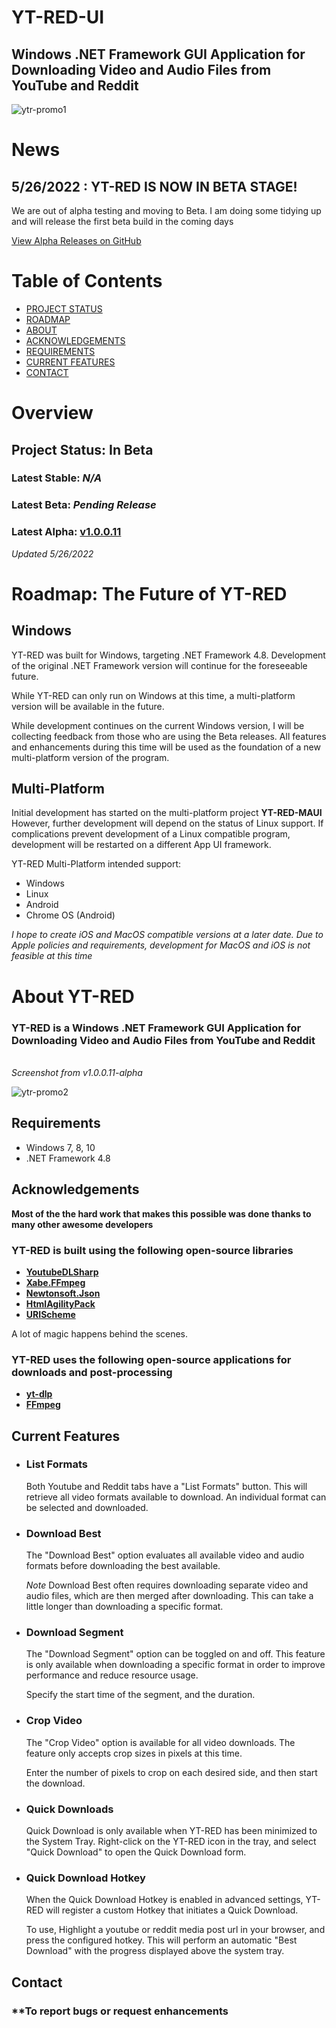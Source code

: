 # YT-RED-UI

## Windows .NET Framework GUI Application for Downloading Video and Audio Files from YouTube and Reddit  


![ytr-promo1](https://user-images.githubusercontent.com/26498008/167324218-a222b6b3-1a32-4aa5-966a-13357cec72e0.jpg)

# **News**
## **5/26/2022 : YT-RED IS NOW IN BETA STAGE!**
We are out of alpha testing and moving to Beta. I am doing some tidying up and will release the first beta build in the coming days

[View Alpha Releases on GitHub](https://github.com/adanvdo/YT-RED-UI/releases)

# Table of Contents
- [PROJECT STATUS](#status)
- [ROADMAP](#future)
- [ABOUT](#about)
- [ACKNOWLEDGEMENTS](#acknowledgements)
- [REQUIREMENTS](#requirements)
- [CURRENT FEATURES](#current-features)
- [CONTACT](#contact)

# **Overview**

## Project Status: **In Beta** <a name="status"></a>

### **Latest Stable**: *N/A*

### **Latest Beta**: *Pending Release*

### **Latest Alpha**: [v1.0.0.11](https://github.com/adanvdo/YT-RED-UI/releases/tag/v1.0.0.11-alpha)

*Updated 5/26/2022*

# **Roadmap: The Future of YT-RED** <a name="future"></a>

## Windows
YT-RED was built for Windows, targeting .NET Framework 4.8. 
Development of the original .NET Framework version will continue for the foreseeable future.

While YT-RED can only run on Windows at this time, a multi-platform version will be available in the future.

While development continues on the current Windows version, I will be collecting feedback from those who are using the Beta releases. All features and enhancements during this time will be used as the foundation of a new multi-platform version of the program.

## Multi-Platform
Initial development has started on the multi-platform project **YT-RED-MAUI** 
However, further development will depend on the status of Linux support. If complications prevent development of a Linux compatible program, development will be restarted on a different App UI framework.

YT-RED Multi-Platform intended support:
- Windows
- Linux
- Android
- Chrome OS (Android)

*I hope to create iOS and MacOS compatible versions at a later date. Due to Apple policies and requirements, development for MacOS and iOS is not feasible at this time*
  

# **About YT-RED** <a name="about"></a>

### YT-RED is a Windows .NET Framework GUI Application for Downloading Video and Audio Files from YouTube and Reddit
  \
*Screenshot from v1.0.0.11-alpha*

![ytr-promo2](https://user-images.githubusercontent.com/26498008/167324533-f962636c-be97-4210-ac38-cbad8cf2195a.jpg)

## **Requirements** <a name="requirements"></a>
- Windows 7, 8, 10
- .NET Framework 4.8

## **Acknowledgements** <a name="acknowledgements"></a>
**Most of the the hard work that makes this possible was done thanks to many other awesome developers**

### **YT-RED is built using the following open-source libraries**
- [**YoutubeDLSharp**](https://github.com/Bluegrams/YoutubeDLSharp)
- [**Xabe.FFmpeg**](https://github.com/tomaszzmuda/Xabe.FFmpeg)
- [**Newtonsoft.Json**](https://github.com/JamesNK/Newtonsoft.Json)
- [**HtmlAgilityPack**](https://github.com/zzzprojects/html-agility-pack/)
- [**URIScheme**](https://github.com/HMBSbige/URIScheme)

A lot of magic happens behind the scenes. 
### **YT-RED uses the following open-source applications for downloads and post-processing**
- [**yt-dlp**](https://github.com/yt-dlp/yt-dlp)
- [**FFmpeg**](https://github.com/FFmpeg/FFmpeg)

## **Current Features** <a name="current-features"></a>
- ### List Formats
  Both Youtube and Reddit tabs have a "List Formats" button.
  This will retrieve all video formats available to download.
  An individual format can be selected and downloaded.

- ### Download Best
  The "Download Best" option evaluates all available video and audio formats before downloading the best available.

  *Note* Download Best often requires downloading separate video and audio files, which are then merged after downloading. This can take a little longer than downloading a specific format.

- ### Download Segment
  The "Download Segment" option can be toggled on and off. This feature is only available when downloading a specific format in order to improve performance and reduce resource usage.

  Specify the start time of the segment, and the duration.

- ### Crop Video
  The "Crop Video" option is available for all video downloads. The feature only accepts crop sizes in pixels at this time. 

  Enter the number of pixels to crop on each desired side, and then start the download.

- ### Quick Downloads
  Quick Download is only available when YT-RED has been minimized to the System Tray. Right-click on the YT-RED icon in the tray, and select "Quick Download" to open the Quick Download form.

- ### Quick Download Hotkey
  When the Quick Download Hotkey is enabled in advanced settings, YT-RED will register a custom Hotkey that initiates a Quick Download.

  To use, Highlight a youtube or reddit media post url in your browser, and press the configured hotkey. This will perform an automatic "Best Download" with the progress displayed above the system tray.

## **Contact**
### **To report bugs or request enhancements
